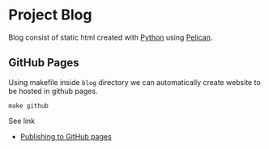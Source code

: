 Project Blog
============
Blog consist of static html created with [Python](https://www.python.org/) using [Pelican](http://docs.getpelican.com/).



GitHub Pages
------------
Using makefile inside `blog` directory we can automatically create website to be hosted in github pages. 

```make
make github
```

See link

- [Publishing to GitHub pages](http://docs.getpelican.com/en/3.6.3/tips.html?highlight=github#publishing-to-github)
